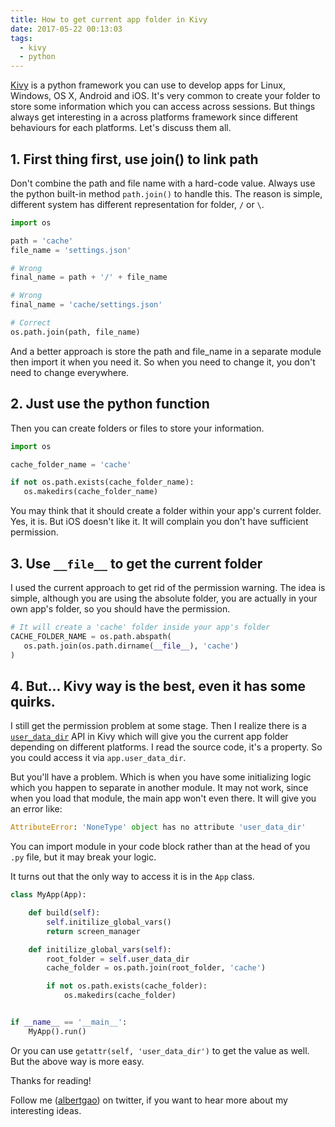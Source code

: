 ```yaml
---
title: How to get current app folder in Kivy
date: 2017-05-22 00:13:03
tags:
  - kivy
  - python
---
```


[Kivy](https://kivy.org/) is a python framework you can use to develop apps for Linux, Windows, OS X, Android and iOS. It's very common to create your folder to store some information which you can access across sessions. But things always get interesting in a across platforms framework since different behaviours for each platforms. Let's discuss them all.

<!--more-->

## 1. First thing first, use join() to link path

Don't combine the path and file name with a hard-code value. Always use the python built-in method `path.join()` to handle this. The reason is simple, different system has different representation for folder, `/` or `\`.

```python
import os

path = 'cache'
file_name = 'settings.json'

# Wrong
final_name = path + '/' + file_name

# Wrong
final_name = 'cache/settings.json'

# Correct
os.path.join(path, file_name)

```

And a better approach is store the path and file_name in a separate module then import it when you need it. So when you need to change it, you don't need to change everywhere.

## 2. Just use the python function

Then you can create folders or files to store your information.

```python
import os

cache_folder_name = 'cache'

if not os.path.exists(cache_folder_name):
   os.makedirs(cache_folder_name)
```

You may think that it should create a folder within your app's current folder. Yes, it is. But iOS doesn't like it. It will complain you don't have sufficient permission.

## 3. Use `__file__` to get the current folder

I used the current approach to get rid of the permission warning. The idea is simple, although you are using the absolute folder, you are actually in your own app's folder, so you should have the permission.

```python
# It will create a 'cache' folder inside your app's folder
CACHE_FOLDER_NAME = os.path.abspath(
   os.path.join(os.path.dirname(__file__), 'cache')
)
```

## 4. But... Kivy way is the best, even it has some quirks.

I still get the permission problem at some stage. Then I realize there is a [`user_data_dir`](https://kivy.org/docs/api-kivy.app.html#kivy.app.App.user_data_dir) API in Kivy which will give you the current app folder depending on different platforms. I read the source code, it's a property. So you could access it via `app.user_data_dir`.

But you'll have a problem. Which is when you have some initializing logic which you happen to separate in another module. It may not work, since when you load that module, the main app won't even there. It will give you an error like:

```python
AttributeError: 'NoneType' object has no attribute 'user_data_dir'
```

You can import module in your code block rather than at the head of you `.py` file, but it may break your logic.

It turns out that the only way to access it is in the `App` class.

```python
class MyApp(App):

    def build(self):
        self.initilize_global_vars()
        return screen_manager

    def initilize_global_vars(self):
        root_folder = self.user_data_dir
        cache_folder = os.path.join(root_folder, 'cache')

        if not os.path.exists(cache_folder):
            os.makedirs(cache_folder)


if __name__ == '__main__':
    MyApp().run()

```

Or you can use `getattr(self, 'user_data_dir')` to get the value as well. But the above way is more easy.

Thanks for reading!

Follow me (<a href='https://twitter.com/albertgao' target="_blank" rel="noopener noreferrer">albertgao</a>) on twitter, if you want to hear more about my interesting ideas.
